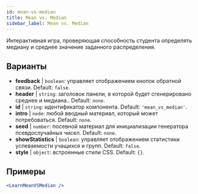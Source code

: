 ```yaml
---
id: mean-vs-median
title: Mean vs. Median
sidebar_label: Mean vs. Median
---
```


Интерактивная игра, проверяющая способность студента определять медиану и среднее значение заданного распределения.

## Варианты

* __feedback__ | `boolean`: управляет отображением кнопок обратной связи. Default: `false`.
* __header__ | `string`: заголовок панели, в которой будет сгенерировано среднее и медиана.. Default: `none`.
* __id__ | `string`: идентификатор компонента. Default: `'mean_vs_median'`.
* __intro__ | `node`: любой вводный материал, который может потребоваться. Default: `none`.
* __seed__ | `number`: посевной материал для инициализации генератора псевдослучайных чисел. Default: `none`.
* __showStatistics__ | `boolean`: управляет отображением статистики успеваемости учащихся и групп. Default: `false`.
* __style__ | `object`: встроенные стили CSS. Default: `{}`.


## Примеры

```jsx live
<LearnMeanVSMedian />
```

